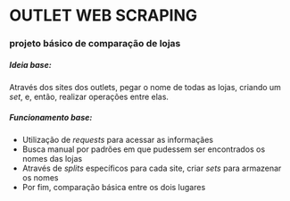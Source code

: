 
# OUTLET WEB SCRAPING

### projeto básico de comparação de lojas

##### Ideia base:
Através dos sites dos outlets, pegar o nome de todas as lojas, criando um _set_, e, então, realizar operações entre elas.

##### Funcionamento base:
- Utilização de _requests_ para acessar as informaçães
- Busca manual por padrões em que pudessem ser encontrados os nomes das lojas
- Através de _splits_ específicos para cada site, criar _sets_ para armazenar os nomes
- Por fim, comparação básica entre os dois lugares